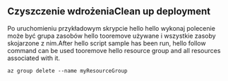 ## <a name="clean-up-deployment"></a><span data-ttu-id="13603-101">Czyszczenie wdrożenia</span><span class="sxs-lookup"><span data-stu-id="13603-101">Clean up deployment</span></span>

<span data-ttu-id="13603-102">Po uruchomieniu przykładowym skrypcie hello hello wykonaj polecenie może być grupa zasobów hello tooremove używane i wszystkie zasoby skojarzone z nim.</span><span class="sxs-lookup"><span data-stu-id="13603-102">After hello script sample has been run, hello follow command can be used tooremove hello resource group and all resources associated with it.</span></span>

```azurecli
az group delete --name myResourceGroup
```